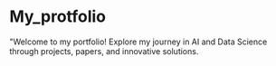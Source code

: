 # My_protfolio
"Welcome to my portfolio! Explore my journey in AI and Data Science through projects, papers, and innovative solutions.
